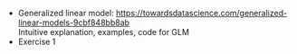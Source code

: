 - Generalized linear model: https://towardsdatascience.com/generalized-linear-models-9cbf848bb8ab  
Intuitive explanation, examples, code for GLM
- Exercise 1
